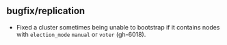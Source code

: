 ## bugfix/replication

* Fixed a cluster sometimes being unable to bootstrap if it contains nodes with
  `election_mode` `manual` or `voter` (gh-6018).

